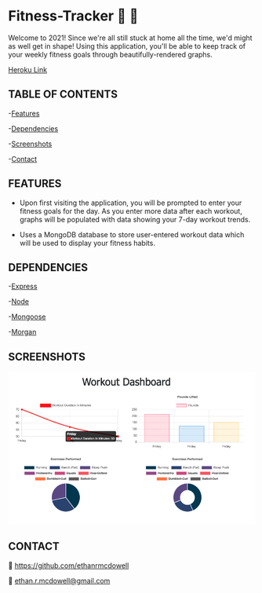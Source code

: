 # Fitness-Tracker :runner: :running:

Welcome to 2021! Since we're all still stuck at home all the time, we'd might as well get in shape! Using this application, you'll be able to keep track of your weekly fitness goals through beautifully-rendered graphs.

[Heroku Link](https://calm-coast-89616.herokuapp.com/)

## TABLE OF CONTENTS

-[Features](#Features)

-[Dependencies](#Dependencies)

-[Screenshots](#Screenshots)

-[Contact](#Contact)

## FEATURES

- Upon first visiting the application, you will be prompted to enter your fitness goals for the day. As you enter more data after each workout, graphs will be populated with data showing your 7-day workout trends.

- Uses a MongoDB database to store user-entered workout data which will be used to display your fitness habits.

## DEPENDENCIES

-[Express](https://www.npmjs.com/package/express)

-[Node](https://www.npmjs.com/package/node)

-[Mongoose](https://www.npmjs.com/package/mongoose)

-[Morgan](https://www.npmjs.com/package/morgan)

## SCREENSHOTS

![Application Screenshot](./assets/demo.png)

## CONTACT

:link: https://github.com/ethanrmcdowell
  
:e-mail: ethan.r.mcdowell@gmail.com
